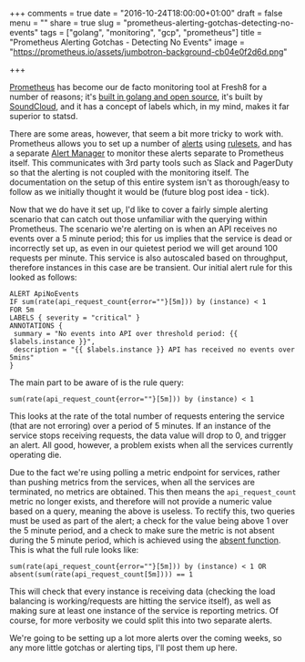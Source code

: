 +++
comments = true
date = "2016-10-24T18:00:00+01:00"
draft = false
menu = ""
share = true
slug = "prometheus-alerting-gotchas-detecting-no-events"
tags = ["golang", "monitoring", "gcp", "prometheus"]
title = "Prometheus Alerting Gotchas - Detecting No Events"
image = "https://prometheus.io/assets/jumbotron-background-cb04e0f2d6d.png"

+++

[Prometheus](https://prometheus.io) has become our de facto monitoring tool at Fresh8 for a number of reasons; it's [built in golang and open source](https://github.com/prometheus/prometheus), it's built by [SoundCloud](https://developers.soundcloud.com/blog/prometheus-monitoring-at-soundcloud), and it has a concept of labels which, in my mind, makes it far superior to statsd.

There are some areas, however, that seem a bit more tricky to work with. Prometheus allows you to set up a number of [alerts](https://prometheus.io/docs/alerting/overview/) using [rulesets](https://prometheus.io/docs/alerting/rules/), and has a separate [Alert Manager](https://prometheus.io/docs/alerting/alertmanager/) to monitor these alerts separate to Prometheus itself. This communicates with 3rd party tools such as Slack and PagerDuty so that the alerting is not coupled with the monitoring itself. The documentation on the setup of this entire system isn't as thorough/easy to follow as we initially thought it would be (future blog post idea - tick).

Now that we do have it set up, I'd like to cover a fairly simple alerting scenario that can catch out those unfamiliar with the querying within Prometheus. The scenario we're alerting on is when an API receives no events over a 5 minute period; this for us implies that the service is dead or incorrectly set up, as even in our quietest period we will get around 100 requests per minute. This service is also autoscaled based on throughput, therefore instances in this case are be transient. Our initial alert rule for this looked as follows:

```
ALERT ApiNoEvents
IF sum(rate(api_request_count{error=""}[5m])) by (instance) < 1
FOR 5m
LABELS { severity = "critical" }
ANNOTATIONS {
 summary = "No events into API over threshold period: {{ $labels.instance }}",
 description = "{{ $labels.instance }} API has received no events over 5mins"
}
```

The main part to be aware of is the rule query:

```
sum(rate(api_request_count{error=""}[5m])) by (instance) < 1
```

This looks at the rate of the total number of requests entering the service (that are not erroring) over a period of 5 minutes. If an instance of the service stops receiving requests, the data value will drop to 0, and trigger an alert. All good, however, a problem exists when all the services currently operating die.

Due to the fact we're using polling a metric endpoint for services, rather than pushing metrics from the services, when all the services are terminated, no metrics are obtained. This then means the `api_request_count` metric no longer exists, and therefore will not provide a numeric value based on a query, meaning the above is useless. To rectify this, two queries must be used as part of the alert; a check for the value being above 1 over the 5 minute period, and a check to make sure the metric is not absent during the 5 minute period, which is achieved using the [absent function](https://prometheus.io/docs/querying/functions/#absent()). This is what the full rule looks like:

```
sum(rate(api_request_count{error=""}[5m])) by (instance) < 1 OR absent(sum(rate(api_request_count[5m]))) == 1
```

This will check that every instance is receiving data (checking the load balancing is working/requests are hitting the service itself), as well as making sure at least one instance of the service is reporting metrics. Of course, for more verbosity we could split this into two separate alerts.

We're going to be setting up a lot more alerts over the coming weeks, so any more little gotchas or alerting tips, I'll post them up here.
